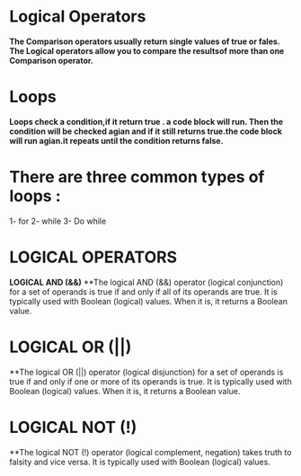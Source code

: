 
# Logical Operators
**The Comparison operators usually return single values of true or fales. The Logical operators allow you to compare the resultsof more than one Comparison operator.**

# Loops
**Loops check a condition,if it return true . a code block will run. Then the condition will be checked agian and if it still returns true.the code block will run agian.it repeats until the condition returns false.**

# There are three common types of loops :

1- for
2- while
3- Do while

#  LOGICAL OPERATORS
**LOGICAL AND (&&)**
**The logical AND (&&) operator (logical conjunction) for a set of operands is true if and only if all of its operands are true. It is typically used with Boolean (logical) values. When it is, it returns a Boolean value.

# LOGICAL OR (||)
**The logical OR (||) operator (logical disjunction) for a set of operands is true if and only if one or more of its operands is true. It is typically used with Boolean (logical) values. When it is, it returns a Boolean value.

# LOGICAL NOT (!)
**The logical NOT (!) operator (logical complement, negation) takes truth to falsity and vice versa. It is typically used with Boolean (logical) values.











